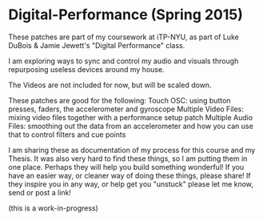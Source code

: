 # Digital-Performance (Spring 2015)
These patches are part of my coursework at iTP-NYU, as part of Luke DuBois & Jamie Jewett's "Digital Performance" class. 

I am exploring ways to sync and control my audio and visuals through repurposing useless devices around my house. 

The Videos are not included for now, but will be scaled down.

These patches are good for the following:
Touch OSC: using button presses, faders, the accelerometer and gyroscope
Multiple Video Files: mixing video files together with a performance setup patch
Multiple Audio Files: smoothing out the data from an accelerometer and how you can use that to control filters and cue points

I am sharing these as documentation of my process for this course and my Thesis. It was also very hard to find these things, so I am putting them in one place.
Perhaps they will help you build something wonderful! If you have an easier way, or cleaner way of doing these things, please share!
If they inspire you in any way, or help get you "unstuck" please let me know, send or post a link!

(this is a work-in-progress)
